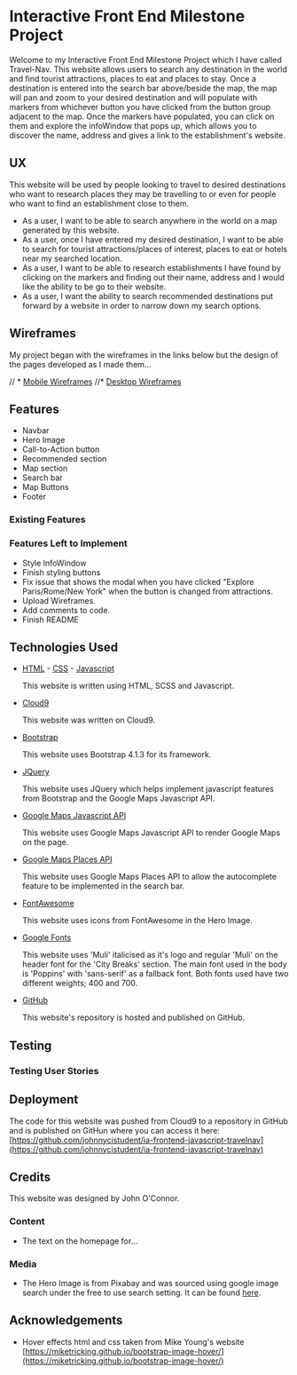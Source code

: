 # Interactive Front End Milestone Project

Welcome to my Interactive Front End Milestone Project which I have called Travel-Nav. This website allows users to search any destination in the world and find tourist attractions, places to eat and places to stay.
Once a destination is entered into the search bar above/beside the map, the map will pan and zoom to your desired destination and will populate with markers from whichever button you have clicked from the button group adjacent to the map.
Once the  markers have populated, you can click on them and explore the infoWindow that pops up, which allows you to discover the name, address and gives a link to the establishment's website. 

## UX
This website will be used by people looking to travel to desired destinations who want to research places they may be travelling to or even for people who want to find an establishment close to them. 

  * As a user, I want to be able to search anywhere in the world on a map generated by this website.     
  * As a user, once I have entered my desired destination, I want to be able to search for tourist attractions/places of interest, places to eat or hotels near my searched location.
  * As a user, I want to be able to research establishments I have found by clicking on the markers and finding out their name, address and I would like the ability to be go to their website.   
  * As a user, I want the ability to search recommended destinations put forward by a website in order to narrow down my search options.    


## Wireframes
My project began with the wireframes in the links below but the design of the pages developed as I made them...


 // * [Mobile Wireframes]()
  //* [Desktop Wireframes]()


## Features

  *   Navbar
  *   Hero Image
  *   Call-to-Action button
  *   Recommended section
  *   Map section
  *   Search bar
  *   Map Buttons
  *   Footer


### Existing Features

### Features Left to Implement

  * Style InfoWindow  
  * Finish styling buttons
  * Fix issue that shows the modal when you have clicked "Explore Paris/Rome/New York" when the button is changed from attractions.
  * Upload Wireframes.  
  * Add comments to code. 
  * Finish README

## Technologies Used
* [HTML](https://www.w3schools.com/html/html5_intro.asp) - [CSS](https://www.w3schools.com/css/) - [Javascript](https://www.w3schools.com/js/)

    This website is written using HTML, SCSS and Javascript.

* [Cloud9](https://c9.io/login)

    This website was written on Cloud9. 

* [Bootstrap](https://getbootstrap.com/docs/4.3/getting-started/introduction/)

    This website uses Bootstrap 4.1.3 for its framework. 

* [JQuery](https://jquery.com/)

    This website uses JQuery which helps implement javascript features from Bootstrap and the Google Maps Javascript API. 
    
* [Google Maps Javascript API](https://developers.google.com/maps/documentation/javascript/tutorial)

    This website uses Google Maps Javascript API to render Google Maps on the page. 
    
* [Google Maps Places API](https://developers.google.com/maps/documentation/javascript/examples/place-search)

    This website uses Google Maps Places API to allow the autocomplete feature to be implemented in the search bar. 

* [FontAwesome](https://fontawesome.com/)

    This website uses icons from FontAwesome in the Hero Image.

* [Google Fonts](https://fonts.googleapis.com/css?family=Muli:400,700i|Poppins:400,400i)

    This website uses 'Muli' italicised as it's logo and regular 'Muli' on the header font for the 'City Breaks' section. 
    The main font used in the body is 'Poppins' with 'sans-serif' as a fallback font. Both fonts used have two different weights; 400 and 700. 

* [GitHub](https://github.com)

    This website's repository is hosted and published on GitHub. 

## Testing

### Testing User Stories
 

## Deployment
The code for this website was pushed from Cloud9 to a repository in GitHub and is published on GitHun where you can access it here:
[https://github.com/johnnycistudent/ia-frontend-javascript-travelnav](https://github.com/johnnycistudent/ia-frontend-javascript-travelnav)



## Credits
This website was designed by John O'Connor. 

### Content

  * The text on the homepage for...


### Media 
  * The Hero Image is from Pixabay and was sourced using google image search under the free to use search setting. It can be found [here](https://pixabay.com/en/panorama-miami-florida-water-usa-2117310/).


## Acknowledgements

  * Hover effects html and css taken from Mike Young's website [https://miketricking.github.io/bootstrap-image-hover/](https://miketricking.github.io/bootstrap-image-hover/)  


